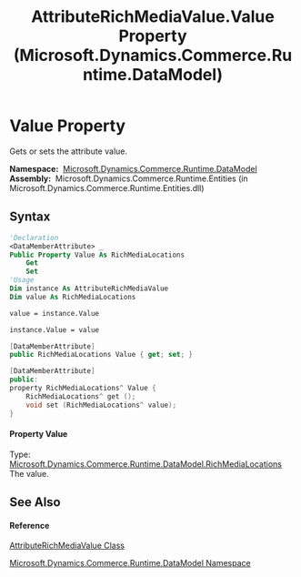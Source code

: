 ﻿---
title: AttributeRichMediaValue.Value Property  (Microsoft.Dynamics.Commerce.Runtime.DataModel)
TOCTitle: Value Property
ms:assetid: P:Microsoft.Dynamics.Commerce.Runtime.DataModel.AttributeRichMediaValue.Value
ms:mtpsurl: https://technet.microsoft.com/en-us/library/microsoft.dynamics.commerce.runtime.datamodel.attributerichmediavalue.value(v=AX.60)
ms:contentKeyID: 62213317
ms.date: 05/18/2015
mtps_version: v=AX.60
f1_keywords:
- Microsoft.Dynamics.Commerce.Runtime.DataModel.AttributeRichMediaValue.Value
dev_langs:
- CSharp
- C++
- VB
---

# Value Property

Gets or sets the attribute value.

**Namespace:**  [Microsoft.Dynamics.Commerce.Runtime.DataModel](microsoft-dynamics-commerce-runtime-datamodel-namespace.md)  
**Assembly:**  Microsoft.Dynamics.Commerce.Runtime.Entities (in Microsoft.Dynamics.Commerce.Runtime.Entities.dll)

## Syntax

``` vb
'Declaration
<DataMemberAttribute> _
Public Property Value As RichMediaLocations
    Get
    Set
'Usage
Dim instance As AttributeRichMediaValue
Dim value As RichMediaLocations

value = instance.Value

instance.Value = value
```

``` csharp
[DataMemberAttribute]
public RichMediaLocations Value { get; set; }
```

``` c++
[DataMemberAttribute]
public:
property RichMediaLocations^ Value {
    RichMediaLocations^ get ();
    void set (RichMediaLocations^ value);
}
```

#### Property Value

Type: [Microsoft.Dynamics.Commerce.Runtime.DataModel.RichMediaLocations](richmedialocations-class-microsoft-dynamics-commerce-runtime-datamodel.md)  
The value.  

## See Also

#### Reference

[AttributeRichMediaValue Class](attributerichmediavalue-class-microsoft-dynamics-commerce-runtime-datamodel.md)

[Microsoft.Dynamics.Commerce.Runtime.DataModel Namespace](microsoft-dynamics-commerce-runtime-datamodel-namespace.md)

